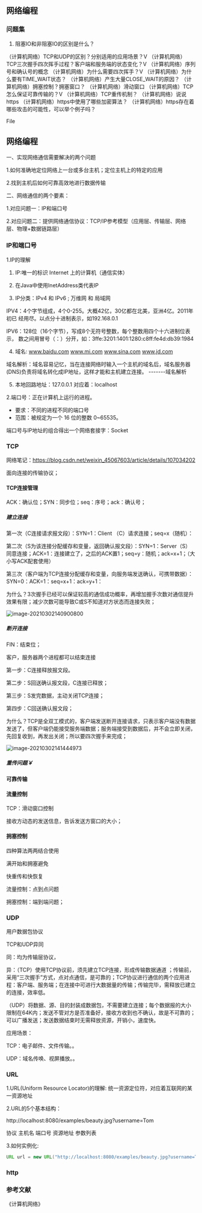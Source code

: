 ## 网络编程

### 问题集

1. 阻塞IO和非阻塞IO的区别是什么？

（计算机网络）TCP和UDP的区别？分别适用的应用场景？V
（计算机网络）TCP三次握手四次挥手过程？客户端和服务端的状态变化？V
（计算机网络）序列号和确认号的概念
（计算机网络）为什么需要四次挥手？V
（计算机网络）为什么要有TIME_WAIT状态？
（计算机网络）产生大量CLOSE_WAIT的原因？
（计算机网络）拥塞控制？拥塞窗口？
（计算机网络）滑动窗口
（计算机网络）TCP怎么保证可靠传输的？V
（计算机网络）TCP重传机制？
（计算机网络）说说https
（计算机网络）https中使用了哪些加密算法？
（计算机网络）https存在着哪些攻击的可能性，可以举个例子吗？

File



## 网络编程

一、实现网络通信需要解决的两个问题

1.如何准确地定位网络上一台或多台主机；定位主机上的特定的应用

2.找到主机后如何可靠高效地进行数据传输

二、网络通信的两个要素：

1.对应问题一：IP和端口号

2.对应问题二：提供网络通信协议：TCP/IP参考模型（应用层、传输层、网络层、物理+数据链路层）

### IP和端口号

1.IP的理解

1. IP:唯一的标识 Internet 上的计算机（通信实体）

2. 在Java中使用InetAddress类代表IP

3. IP分类：IPv4 和 IPv6 ; 万维网 和 局域网

IPV4：4个字节组成，4个0-255。大概42亿，30亿都在北美，亚洲4亿。2011年初已 经用尽。以点分十进制表示，如192.168.0.1

IPV6：128位（16个字节），写成8个无符号整数，每个整数用四个十六进制位表示， 数之间用冒号（：）分开，如：3ffe:3201:1401:1280:c8ff:fe4d:db39:1984

4. 域名:   www.baidu.com   www.mi.com  www.sina.com  www.jd.com


域名解析：域名容易记忆，当在连接网络时输入一个主机的域名后，域名服务器(DNS)负责将域名转化成IP地址，这样才能和主机建立连接。 -------域名解析

5. 本地回路地址：127.0.0.1 对应着：localhost

2.端口号：正在计算机上运行的进程。

* 要求：不同的进程不同的端口号
* 范围：被规定为一个 16 位的整数 0~65535。



端口号与IP地址的组合得出一个网络套接字：Socket

### TCP

网络笔记：https://blog.csdn.net/weixin_45067603/article/details/107034202

面向连接的传输协议；

#### TCP连接管理

ACK：确认位；SYN：同步位；seq：序号；ack：确认号；

##### 建立连接

第一次（C连接请求报文段）：SYN=1：Client （C）请求连接；seq=x（随机）：

第二次（S为该连接分配缓存和变量，返回确认报文段）：SYN=1：Server（S）同意连接；ACK=1：连接建立了，之后的ACK置1；seq=y：随机；ack=x+1；（大小写ACK配套使用）

第三次（客户端为TCP连接分配缓存和变量，向服务端发送确认，可携带数据）：SYN=0：ACK=1：seq=x+1：ack=y+1：

为什么？3次握手已经可以保证较高的通信成功概率，再增加握手次数对通信提升效果有限；减少次数可能导致C或S不知道对方状态而连接失败；

![image-20210302140900800](D:\GithubRepository\DailyRecordOfJava\网络编程.assets\image-20210302140900800.png)

##### 断开连接

FIN：结束位；

客户，服务器两个进程都可以结束连接

第一步：C连接释放报文段。

第二步：S回送确认报文段，C连接已释放；

第三步：S发完数据，主动关闭TCP连接；

第四步：C回送确认报文段；

为什么？TCP是全双工模式的，客户端发送断开连接请求，只表示客户端没有数据发送了，但客户端仍能接受服务端数据；服务端接受到数据后，并不会立即关闭，先回复收到，再发出关闭；所以要四次握手来完成；

![image-20210302141444973](D:\GithubRepository\DailyRecordOfJava\网络编程.assets\image-20210302141444973.png)



##### 重传问题￥

#### 可靠传输

#### 流量控制

TCP：滑动窗口控制

接收方动态的发送信息，告诉发送方窗口的大小；

#### 拥塞控制

四种算法两两结合使用

满开始和拥塞避免

快重传和快恢复



流量控制：点到点问题

拥塞控制：端到端问题；

### UDP

用户数据包协议



TCP和UDP异同

同：均为传输层协议，

异：（TCP）使用TCP协议前，须先建立TCP连接，形成传输数据通道 ；传输前，采用“三次握手”方式，点对点通信，是可靠的；TCP协议进行通信的两个应用进程：客户端、服务端；在连接中可进行大数据量的传输；传输完毕，需释放已建立的连接，效率低。

（UDP）将数据、源、目的封装成数据包，不需要建立连接；每个数据报的大小限制在64K内；发送不管对方是否准备好，接收方收到也不确认，故是不可靠的；可以广播发送；发送数据结束时无需释放资源，开销小，速度快。

应用场景：

TCP：电子邮件、文件传输。。

UDP：域名传唤、视屏播放。。

### URL

1.URL(Uniform Resource Locator)的理解:
统一资源定位符，对应着互联网的某一资源地址

2.URL的5个基本结构：

http://localhost:8080/examples/beauty.jpg?username=Tom

协议   主机名    端口号  资源地址           参数列表

3.如何实例化:

```java
URL url = new URL("http://localhost:8080/examples/beauty.jpg?username=Tom");
```



### http



### 参考文献

《计算机网络》